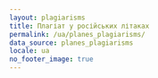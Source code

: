 ```yaml
---
layout: plagiarisms
title: Плагіат у російських літаках
permalink: /ua/planes_plagiarisms/
data_source: planes_plagiarisms
locale: ua
no_footer_image: true
---
```

